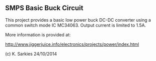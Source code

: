 SMPS Basic Buck Circuit
-----------------------

This project provides a basic low power buck DC-DC converter using a common
switch mode IC MC34063. Output current is limited to 1.5A.

More information is provided at:

http://www.jiggerjuice.info/electronics/projects/power/index.html

(c) K. Sarkies 24/10/2014

